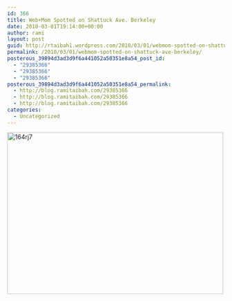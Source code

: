 ```yaml
---
id: 366
title: Web+Mom Spotted on Shattuck Ave. Berkeley
date: 2010-03-01T19:14:00+00:00
author: rami
layout: post
guid: http://rtaibah1.wordpress.com/2010/03/01/webmom-spotted-on-shattuck-ave-berkeley
permalink: /2010/03/01/webmom-spotted-on-shattuck-ave-berkeley/
posterous_39894d3ad3d9f6a441052a50351e8a54_post_id:
  - "29385366"
  - "29385366"
  - "29385366"
posterous_39894d3ad3d9f6a441052a50351e8a54_permalink:
  - http://blog.ramitaibah.com/29385366
  - http://blog.ramitaibah.com/29385366
  - http://blog.ramitaibah.com/29385366
categories:
  - Uncategorized
---
```

<div class='p_embed p_image_embed'>
  <a href="http://139.59.20.41/wp-content/uploads/2011/12/164rj7-scaled1000.jpg"><img alt="164rj7" height="375" src="http://139.59.20.41/wp-content/uploads/2011/12/164rj7-scaled1000.jpg?w=300" width="500" /></a>
</div>